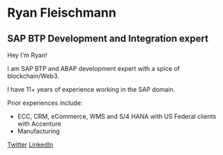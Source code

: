 # Ryan Fleischmann
## SAP BTP Development and Integration expert

Hey I'm Ryan!

I am SAP BTP and ABAP development expert with a spice of blockchain/Web3.

I have 11+ years of experience working in the SAP domain. 

Prior experiences include:
- ECC, CRM, eCommerce, WMS and S/4 HANA with US Federal clients with Accenture
- Manufacturing



[Twitter](https://x.com/ryfleisch)
[LinkedIn](https://www.linkedin.com/in/ryan-fleischmann-3aa59712/)
